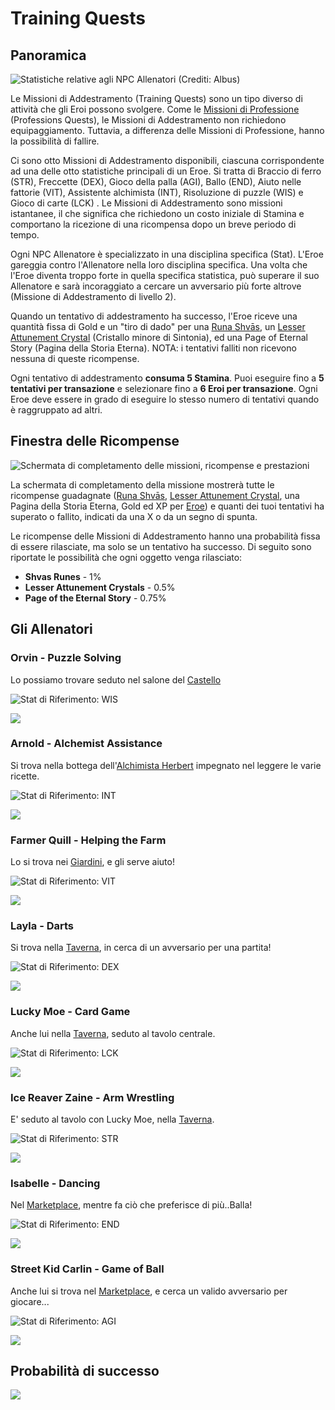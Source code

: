 # Training Quests

## Panoramica

![Statistiche relative agli NPC Allenatori (Crediti: Albus)](<../../.gitbook/assets/Training Quests Banner (1).png>)



Le Missioni di Addestramento (Training Quests) sono un tipo diverso di attività che gli Eroi possono svolgere. Come le [Missioni di Professione](professions/) (Professions Quests), le Missioni di Addestramento non richiedono equipaggiamento. Tuttavia, a differenza delle Missioni di Professione, hanno la possibilità di fallire.

Ci sono otto Missioni di Addestramento disponibili, ciascuna corrispondente ad una delle otto statistiche principali di un Eroe. Si tratta di Braccio di ferro (STR), Freccette (DEX), Gioco della palla (AGI), Ballo (END), Aiuto nelle fattorie (VIT), Assistente alchimista (INT), Risoluzione di puzzle (WIS) e Gioco di carte (LCK) . Le Missioni di Addestramento sono missioni istantanee, il che significa che richiedono un costo iniziale di Stamina e comportano la ricezione di una ricompensa dopo un breve periodo di tempo.

Ogni NPC Allenatore è specializzato in una disciplina specifica (Stat). L'Eroe gareggia contro l'Allenatore nella loro disciplina specifica. Una volta che l'Eroe diventa troppo forte in quella specifica statistica, può superare il suo Allenatore e sarà incoraggiato a cercare un avversario più forte altrove (Missione di Addestramento di livello 2).

Quando un tentativo di addestramento ha successo, l'Eroe riceve una quantità fissa di Gold e un "tiro di dado" per una [Runa Shvās](heroes/leveling.md), un [Lesser Attunement Crystal](heroes/attunement-crystal/#lesser-attunement-crystal) (Cristallo minore di Sintonia), ed una Page of Eternal Story (Pagina della Storia Eterna). NOTA: i tentativi falliti non ricevono nessuna di queste ricompense.

Ogni tentativo di addestramento **consuma 5 Stamina**. Puoi eseguire fino a **5 tentativi per transazione** e selezionare fino a **6 Eroi per transazione**. Ogni Eroe deve essere in grado di eseguire lo stesso numero di tentativi quando è raggruppato ad altri.

## Finestra delle Ricompense

![Schermata di completamento delle missioni, ricompense e prestazioni](<../../.gitbook/assets/training quest completion screen reward.png>)

La schermata di completamento della missione mostrerà tutte le ricompense guadagnate ([Runa Shvās](heroes/leveling.md), [Lesser Attunement Crystal](heroes/attunement-crystal/#lesser-attunement-crystal), una Pagina della Storia Eterna, Gold ed XP per [Eroe](heroes/)) e quanti dei tuoi tentativi ha superato o fallito, indicati da una X o da un segno di spunta.



Le ricompense delle Missioni di Addestramento hanno una probabilità fissa di essere rilasciate, ma solo se un tentativo ha successo. Di seguito sono riportate le possibilità che ogni oggetto venga rilasciato:

* **Shvas Runes** - 1%
* **Lesser Attunement Crystals** - 0.5%
* **Page of the Eternal Story** - 0.75%

## Gli Allenatori

### Orvin - Puzzle Solving&#x20;

Lo possiamo trovare seduto nel salone del [Castello](castle.md)

![Stat di Riferimento: WIS](<../../.gitbook/assets/Orvin 1 (1).png>)

![](<../../.gitbook/assets/Orvin 2.png>)

### Arnold - Alchemist Assistance

Si trova nella bottega dell'[Alchimista Herbert](alchemist.md) impegnato nel leggere le varie ricette.

![Stat di Riferimento: INT](<../../.gitbook/assets/Arnold 1.png>)

![](<../../.gitbook/assets/Arnold 2.png>)

### Farmer Quill - Helping the Farm

Lo si trova nei [Giardini](../../the-gardens/), e gli serve aiuto!

![Stat di Riferimento: VIT](<../../.gitbook/assets/Quill 1.png>)

![](<../../.gitbook/assets/quill 2.png>)

### Layla - Darts

Si trova nella [Taverna](tavern.md), in cerca di un avversario per una partita!

![Stat di Riferimento: DEX](<../../.gitbook/assets/Layla 1.png>)

![](<../../.gitbook/assets/Layla 2.png>)

### Lucky Moe - Card Game

Anche lui nella [Taverna](tavern.md), seduto al tavolo centrale.

![Stat di Riferimento: LCK](<../../.gitbook/assets/Moe 1.png>)

![](<../../.gitbook/assets/Moe 2.png>)

### Ice Reaver Zaine - Arm Wrestling

E' seduto al tavolo con Lucky Moe, nella [Taverna](tavern.md).

![Stat di Riferimento: STR](<../../.gitbook/assets/Zaine 1.png>)

![](<../../.gitbook/assets/Zaine 2.png>)

### Isabelle - Dancing

Nel [Marketplace](marketplace.md), mentre fa ciò che preferisce di più..Balla!

![Stat di Riferimento: END](<../../.gitbook/assets/Isabelle 1.png>)

![](<../../.gitbook/assets/Isabelle 2.png>)

### Street Kid Carlin - Game of Ball

Anche lui si trova nel [Marketplace](marketplace.md), e cerca un valido avversario per giocare...

![Stat di Riferimento: AGI](<../../.gitbook/assets/Street Kid Carlin 1.png>)

![](<../../.gitbook/assets/Street Kid Carlin 2.png>)

## Probabilità di successo

![](<../../.gitbook/assets/Training Quests Banner detailed.png>)

